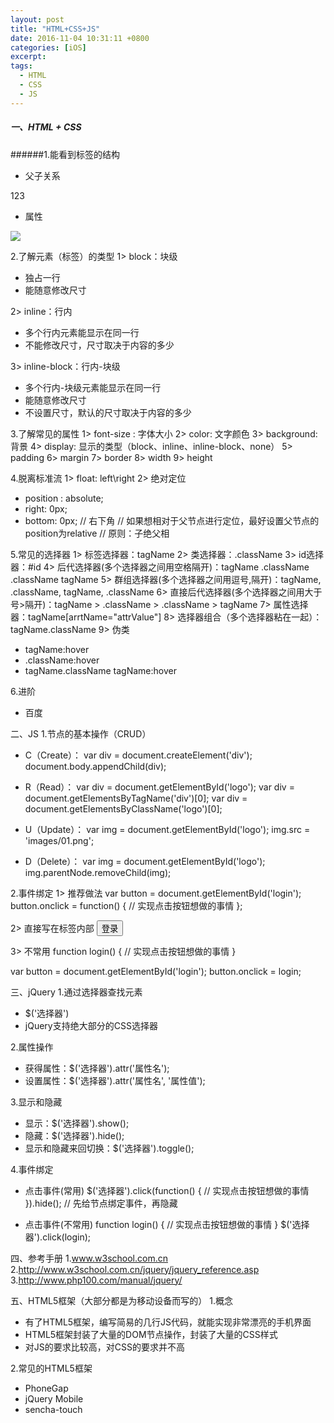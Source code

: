 ```yaml
---
layout: post
title: "HTML+CSS+JS"
date: 2016-11-04 10:31:11 +0800
categories: [iOS]
excerpt:
tags:
  - HTML
  - CSS
  - JS
---
```


##### 一、HTML + CSS

######1.能看到标签的结构

* 父子关系
<p>
    <span>123</span>
</p>

* 属性
<img src="images/01.png">

2.了解元素（标签）的类型
1> block：块级
* 独占一行
* 能随意修改尺寸

2> inline：行内
* 多个行内元素能显示在同一行
* 不能修改尺寸，尺寸取决于内容的多少

3> inline-block：行内-块级
* 多个行内-块级元素能显示在同一行
* 能随意修改尺寸
* 不设置尺寸，默认的尺寸取决于内容的多少

3.了解常见的属性
1> font-size : 字体大小
2> color: 文字颜色
3> background: 背景
4> display: 显示的类型（block、inline、inline-block、none）
5> padding
6> margin
7> border
8> width
9> height

4.脱离标准流
1> float: left\right
2> 绝对定位
* position : absolute;
* right: 0px;
* bottom: 0px;
// 右下角
// 如果想相对于父节点进行定位，最好设置父节点的position为relative
// 原则：子绝父相

5.常见的选择器
1> 标签选择器：tagName
2> 类选择器：.className
3> id选择器：#id
4> 后代选择器(多个选择器之间用空格隔开)：tagName .className .className tagName
5> 群组选择器(多个选择器之间用逗号,隔开)：tagName, .className, tagName, .className
6> 直接后代选择器(多个选择器之间用大于号>隔开)：tagName > .className > .className > tagName
7> 属性选择器：tagName[arrtName="attrValue"]
8> 选择器组合（多个选择器粘在一起）：tagName.className
9> 伪类
* tagName:hover
* .className:hover
* tagName.className tagName:hover

6.进阶
* 百度

二、JS
1.节点的基本操作（CRUD）
* C（Create）：
var div = document.createElement('div');
document.body.appendChild(div);

* R（Read）：
var div = document.getElementById('logo');
var div = document.getElementsByTagName('div')[0];
var div = document.getElementsByClassName('logo')[0];

* U（Update）：
var img = document.getElementById('logo');
img.src = 'images/01.png';

* D（Delete）：
var img = document.getElementById('logo');
img.parentNode.removeChild(img);

2.事件绑定
1> 推荐做法
var button = document.getElementById('login');
button.onclick = function() {
    // 实现点击按钮想做的事情
};

2> 直接写在标签内部
<button onclick="var age = 20; alert(age);">登录</button>

3> 不常用
function login() {
    // 实现点击按钮想做的事情
}

var button = document.getElementById('login');
button.onclick = login;

三、jQuery
1.通过选择器查找元素
* $('选择器')
* jQuery支持绝大部分的CSS选择器

2.属性操作
* 获得属性：$('选择器').attr('属性名');
* 设置属性：$('选择器').attr('属性名', '属性值');

3.显示和隐藏
* 显示：$('选择器').show();
* 隐藏：$('选择器').hide();
* 显示和隐藏来回切换：$('选择器').toggle();

4.事件绑定
* 点击事件(常用)
$('选择器').click(function() {
    // 实现点击按钮想做的事情
}).hide();
// 先给节点绑定事件，再隐藏

* 点击事件(不常用)
function login() {
    // 实现点击按钮想做的事情
}
$('选择器').click(login);

四、参考手册
1.www.w3school.com.cn
2.http://www.w3school.com.cn/jquery/jquery_reference.asp
3.http://www.php100.com/manual/jquery/

五、HTML5框架（大部分都是为移动设备而写的）
1.概念
* 有了HTML5框架，编写简易的几行JS代码，就能实现非常漂亮的手机界面
* HTML5框架封装了大量的DOM节点操作，封装了大量的CSS样式
* 对JS的要求比较高，对CSS的要求并不高

2.常见的HTML5框架
* PhoneGap
* jQuery Mobile
* sencha-touch